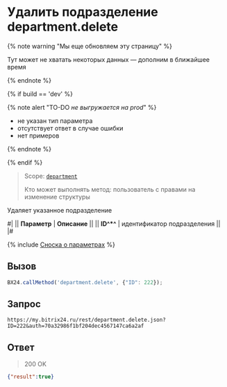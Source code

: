 # Удалить подразделение department.delete

{% note warning "Мы еще обновляем эту страницу" %}

Тут может не хватать некоторых данных — дополним в ближайшее время

{% endnote %}

{% if build == 'dev' %}

{% note alert "TO-DO _не выгружается на prod_" %}

- не указан тип параметра
- отсутствует ответ в случае ошибки
- нет примеров
  
{% endnote %}

{% endif %}

> Scope: [`department`](../scopes/permissions.md)
>
> Кто может выполнять метод: пользователь с правами на изменение структуры

Удаляет указанное подразделение

#|
|| **Параметр** | **Описание** ||
|| **ID^*^** | идентификатор подразделения ||
|#

{% include [Сноска о параметрах](../../_includes/required.md) %}

## Вызов

```js
BX24.callMethod('department.delete', {"ID": 222});
```

## Запрос

```
https://my.bitrix24.ru/rest/department.delete.json?ID=222&auth=70a32986f1bf204dec4567147ca6a2af
```

## Ответ

> 200 OK

```json
{"result":true}
```